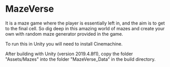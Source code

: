 # MazeVerse


It is a maze game where the player is essentially left in, and the aim is to get to the final cell. So dig deep in this amazing world of mazes and create your own with random maze generator provided in the game.

To run this in Unity you will need to install Cinemachine.

After building with Unity (version 2019.4.8f1), copy the folder "Assets/Mazes" into the folder "MazeVerse_Data" in the build directory.

